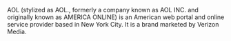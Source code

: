 AOL (stylized as AOL., formerly a company known as AOL INC. and originally known as AMERICA ONLINE) is an American web portal and online service provider based in New York City. It is a brand marketed by Verizon Media.
